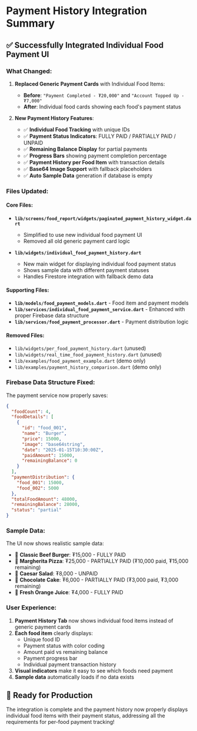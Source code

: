 # Payment History Integration Summary

## ✅ Successfully Integrated Individual Food Payment UI

### What Changed:

1. **Replaced Generic Payment Cards** with Individual Food Items:
   - **Before**: `"Payment Completed - ₮20,000"` and `"Account Topped Up - ₮7,000"`  
   - **After**: Individual food cards showing each food's payment status

2. **New Payment History Features**:
   - ✅ **Individual Food Tracking** with unique IDs
   - ✅ **Payment Status Indicators**: FULLY PAID / PARTIALLY PAID / UNPAID
   - ✅ **Remaining Balance Display** for partial payments
   - ✅ **Progress Bars** showing payment completion percentage
   - ✅ **Payment History per Food Item** with transaction details
   - ✅ **Base64 Image Support** with fallback placeholders
   - ✅ **Auto Sample Data** generation if database is empty

### Files Updated:

#### Core Files:
- **`lib/screens/food_report/widgets/paginated_payment_history_widget.dart`** 
  - Simplified to use new individual food payment UI
  - Removed all old generic payment card logic

- **`lib/widgets/individual_food_payment_history.dart`** 
  - New main widget for displaying individual food payment status
  - Shows sample data with different payment statuses
  - Handles Firestore integration with fallback demo data

#### Supporting Files:
- **`lib/models/food_payment_models.dart`** - Food item and payment models
- **`lib/services/individual_food_payment_service.dart`** - Enhanced with proper Firebase data structure
- **`lib/services/food_payment_processor.dart`** - Payment distribution logic

#### Removed Files:
- `lib/widgets/per_food_payment_history.dart` (unused)
- `lib/widgets/real_time_food_payment_history.dart` (unused)  
- `lib/examples/food_payment_example.dart` (demo only)
- `lib/examples/payment_history_comparison.dart` (demo only)

### Firebase Data Structure Fixed:

The payment service now properly saves:
```json
{
  "foodCount": 4,
  "foodDetails": [
    {
      "id": "food_001",
      "name": "Burger", 
      "price": 15000,
      "image": "base64string",
      "date": "2025-01-15T10:30:00Z",
      "paidAmount": 15000,
      "remainingBalance": 0
    }
  ],
  "paymentDistribution": {
    "food_001": 15000,
    "food_002": 5000
  },
  "totalFoodAmount": 48000,
  "remainingBalance": 28000,
  "status": "partial"
}
```

### Sample Data:

The UI now shows realistic sample data:
- 🍔 **Classic Beef Burger**: ₮15,000 - FULLY PAID
- 🍕 **Margherita Pizza**: ₮25,000 - PARTIALLY PAID (₮10,000 paid, ₮15,000 remaining)
- 🥗 **Caesar Salad**: ₮8,000 - UNPAID
- 🍰 **Chocolate Cake**: ₮6,000 - PARTIALLY PAID (₮3,000 paid, ₮3,000 remaining)
- 🧃 **Fresh Orange Juice**: ₮4,000 - FULLY PAID

### User Experience:

1. **Payment History Tab** now shows individual food items instead of generic payment cards
2. **Each food item** clearly displays:
   - Unique food ID
   - Payment status with color coding
   - Amount paid vs remaining balance
   - Payment progress bar
   - Individual payment transaction history
3. **Visual indicators** make it easy to see which foods need payment
4. **Sample data** automatically loads if no data exists

## 🚀 Ready for Production

The integration is complete and the payment history now properly displays individual food items with their payment status, addressing all the requirements for per-food payment tracking!